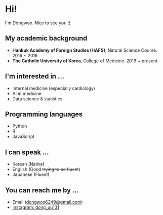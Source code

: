 <!--
DongwooKim00/DongwooKim00 is a ✨ special ✨ repository because its `README.md` (this file) appears on your GitHub profile.
You can click the Preview link to take a look at your changes.
--->
# Hi!
I'm Dongwoo. Nice to see you :)

## My academic background
- **Hankuk Academy of Foreign Studies (HAFS)**, Natural Science Course. 2016 ~ 2019.
- **The Catholic University of Korea**, College of Medicine. 2019 ~ present.

## I'm interested in ...
- Internal medicine (especially cardiology)
- AI in medicine
- Data science & statistics

## Programming languages
- Python
- R
- JavaScript

## I can speak ...
- Korean (Native)
- English (Good ~~trying to be fluent~~)
- Japanese (Fluent)

## You can reach me by ...
- Email (dongwoo6249@gmail.com)
- [Instagram: dong_uu131](https://instagram.com/dong_uu131)
